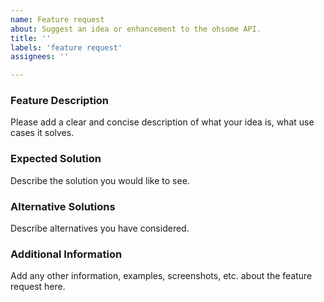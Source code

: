 ```yaml
---
name: Feature request
about: Suggest an idea or enhancement to the ohsome API.
title: ''
labels: 'feature request'
assignees: ''

---
```


### Feature Description
Please add a clear and concise description of what your idea is, what use cases it solves.

### Expected Solution
Describe the solution you would like to see.

### Alternative Solutions
Describe alternatives you have considered.

### Additional Information
Add any other information, examples, screenshots, etc. about the feature request here.
